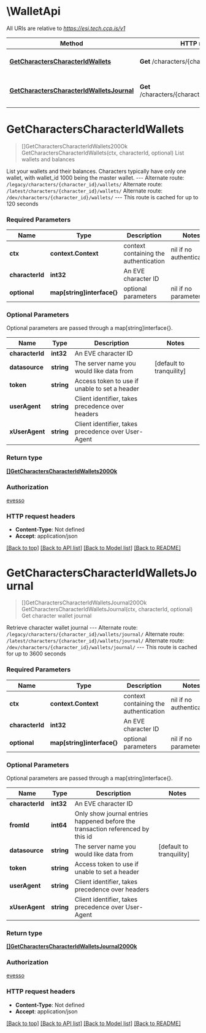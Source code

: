 # \WalletApi

All URIs are relative to *https://esi.tech.ccp.is/v1*

Method | HTTP request | Description
------------- | ------------- | -------------
[**GetCharactersCharacterIdWallets**](WalletApi.md#GetCharactersCharacterIdWallets) | **Get** /characters/{character_id}/wallets/ | List wallets and balances
[**GetCharactersCharacterIdWalletsJournal**](WalletApi.md#GetCharactersCharacterIdWalletsJournal) | **Get** /characters/{character_id}/wallets/journal/ | Get character wallet journal


# **GetCharactersCharacterIdWallets**
> []GetCharactersCharacterIdWallets200Ok GetCharactersCharacterIdWallets(ctx, characterId, optional)
List wallets and balances

List your wallets and their balances. Characters typically have only one wallet, with wallet_id 1000 being the master wallet.  --- Alternate route: `/legacy/characters/{character_id}/wallets/`  Alternate route: `/latest/characters/{character_id}/wallets/`  Alternate route: `/dev/characters/{character_id}/wallets/`  --- This route is cached for up to 120 seconds

### Required Parameters

Name | Type | Description  | Notes
------------- | ------------- | ------------- | -------------
 **ctx** | **context.Context** | context containing the authentication | nil if no authentication
  **characterId** | **int32**| An EVE character ID | 
 **optional** | **map[string]interface{}** | optional parameters | nil if no parameters

### Optional Parameters
Optional parameters are passed through a map[string]interface{}.

Name | Type | Description  | Notes
------------- | ------------- | ------------- | -------------
 **characterId** | **int32**| An EVE character ID | 
 **datasource** | **string**| The server name you would like data from | [default to tranquility]
 **token** | **string**| Access token to use if unable to set a header | 
 **userAgent** | **string**| Client identifier, takes precedence over headers | 
 **xUserAgent** | **string**| Client identifier, takes precedence over User-Agent | 

### Return type

[**[]GetCharactersCharacterIdWallets200Ok**](get_characters_character_id_wallets_200_ok.md)

### Authorization

[evesso](../README.md#evesso)

### HTTP request headers

 - **Content-Type**: Not defined
 - **Accept**: application/json

[[Back to top]](#) [[Back to API list]](../README.md#documentation-for-api-endpoints) [[Back to Model list]](../README.md#documentation-for-models) [[Back to README]](../README.md)

# **GetCharactersCharacterIdWalletsJournal**
> []GetCharactersCharacterIdWalletsJournal200Ok GetCharactersCharacterIdWalletsJournal(ctx, characterId, optional)
Get character wallet journal

Retrieve character wallet journal  --- Alternate route: `/legacy/characters/{character_id}/wallets/journal/`  Alternate route: `/latest/characters/{character_id}/wallets/journal/`  Alternate route: `/dev/characters/{character_id}/wallets/journal/`  --- This route is cached for up to 3600 seconds

### Required Parameters

Name | Type | Description  | Notes
------------- | ------------- | ------------- | -------------
 **ctx** | **context.Context** | context containing the authentication | nil if no authentication
  **characterId** | **int32**| An EVE character ID | 
 **optional** | **map[string]interface{}** | optional parameters | nil if no parameters

### Optional Parameters
Optional parameters are passed through a map[string]interface{}.

Name | Type | Description  | Notes
------------- | ------------- | ------------- | -------------
 **characterId** | **int32**| An EVE character ID | 
 **fromId** | **int64**| Only show journal entries happened before the transaction referenced by this id | 
 **datasource** | **string**| The server name you would like data from | [default to tranquility]
 **token** | **string**| Access token to use if unable to set a header | 
 **userAgent** | **string**| Client identifier, takes precedence over headers | 
 **xUserAgent** | **string**| Client identifier, takes precedence over User-Agent | 

### Return type

[**[]GetCharactersCharacterIdWalletsJournal200Ok**](get_characters_character_id_wallets_journal_200_ok.md)

### Authorization

[evesso](../README.md#evesso)

### HTTP request headers

 - **Content-Type**: Not defined
 - **Accept**: application/json

[[Back to top]](#) [[Back to API list]](../README.md#documentation-for-api-endpoints) [[Back to Model list]](../README.md#documentation-for-models) [[Back to README]](../README.md)

